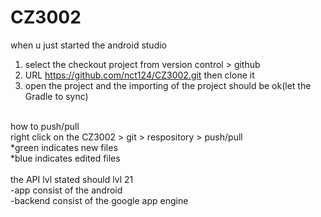 # CZ3002
when u just started the android studio <br>
1) select the checkout project from version control > github<br>
2) URL https://github.com/nct124/CZ3002.git then clone it<br>
3) open the project and the importing of the project should be ok(let the Gradle to sync)<br>
<br>
how to push/pull<br>
right click on the CZ3002 > git > respository > push/pull<br>
*green indicates new files<br>
*blue indicates edited files<br>
<br>
the API lvl stated should lvl 21<br>
-app consist of the android<br>
-backend consist of the google app engine<br>
